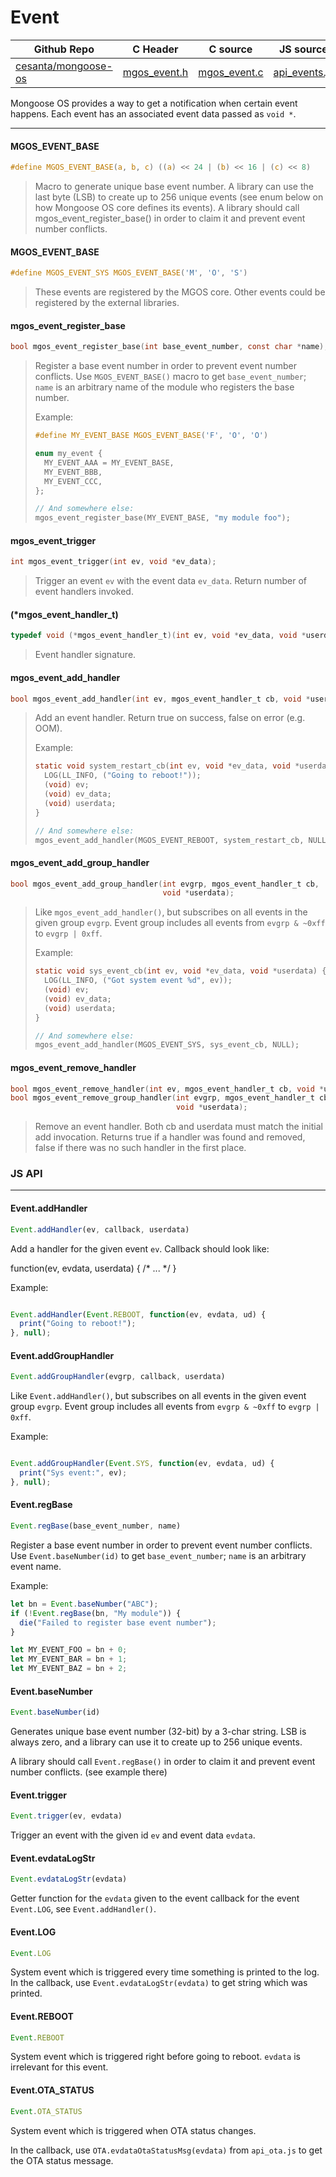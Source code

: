 # Event
| Github Repo | C Header | C source  | JS source |
| ----------- | -------- | --------  | ----------------- |
| [cesanta/mongoose-os](https://github.com/cesanta/mongoose-os) | [mgos_event.h](https://github.com/cesanta/mongoose-os/tree/master/fw/include/mgos_event.h) | [mgos_event.c](https://github.com/cesanta/mongoose-os/tree/master/fw/src/mgos_event.c)  | [api_events.js](http://github.com/mongoose-os-libs/mjs/tree/master/fs/api_events.js)         |


Mongoose OS provides a way to get a notification when certain event
happens. Each event has an associated event data passed as `void *`.
 

 ----- 
#### MGOS_EVENT_BASE

```c
#define MGOS_EVENT_BASE(a, b, c) ((a) << 24 | (b) << 16 | (c) << 8)
```
> 
> Macro to generate unique base event number.
> A library can use the last byte (LSB) to create up to 256 unique
> events (see enum below on how Mongoose OS core defines its events).
> A library should call mgos_event_register_base() in order to claim
> it and prevent event number conflicts.
>  
#### MGOS_EVENT_BASE

```c
#define MGOS_EVENT_SYS MGOS_EVENT_BASE('M', 'O', 'S')
```
> 
> These events are registered by the MGOS core.
> Other events could be registered by the external libraries.
>  
#### mgos_event_register_base

```c
bool mgos_event_register_base(int base_event_number, const char *name);
```
> 
> Register a base event number in order to prevent event number conflicts.
> Use `MGOS_EVENT_BASE()` macro to get `base_event_number`; `name` is an
> arbitrary name of the module who registers the base number.
> 
> Example:
> ```c
> #define MY_EVENT_BASE MGOS_EVENT_BASE('F', 'O', 'O')
> 
> enum my_event {
>   MY_EVENT_AAA = MY_EVENT_BASE,
>   MY_EVENT_BBB,
>   MY_EVENT_CCC,
> };
> 
> // And somewhere else:
> mgos_event_register_base(MY_EVENT_BASE, "my module foo");
> ```
>  
#### mgos_event_trigger

```c
int mgos_event_trigger(int ev, void *ev_data);
```
>  Trigger an event `ev` with the event data `ev_data`. Return number of event
> handlers invoked. 
#### (*mgos_event_handler_t)

```c
typedef void (*mgos_event_handler_t)(int ev, void *ev_data, void *userdata);
```
>  Event handler signature. 
#### mgos_event_add_handler

```c
bool mgos_event_add_handler(int ev, mgos_event_handler_t cb, void *userdata);
```
> 
> Add an event handler. Return true on success, false on error (e.g. OOM).
> 
> Example:
> ```c
> static void system_restart_cb(int ev, void *ev_data, void *userdata) {
>   LOG(LL_INFO, ("Going to reboot!"));
>   (void) ev;
>   (void) ev_data;
>   (void) userdata;
> }
> 
> // And somewhere else:
> mgos_event_add_handler(MGOS_EVENT_REBOOT, system_restart_cb, NULL);
> ```
>  
#### mgos_event_add_group_handler

```c
bool mgos_event_add_group_handler(int evgrp, mgos_event_handler_t cb,
                                  void *userdata);
```
> 
> Like `mgos_event_add_handler()`, but subscribes on all events in the given
> group `evgrp`. Event group includes all events from `evgrp & ~0xff` to
> `evgrp | 0xff`.
> 
> Example:
> ```c
> static void sys_event_cb(int ev, void *ev_data, void *userdata) {
>   LOG(LL_INFO, ("Got system event %d", ev));
>   (void) ev;
>   (void) ev_data;
>   (void) userdata;
> }
> 
> // And somewhere else:
> mgos_event_add_handler(MGOS_EVENT_SYS, sys_event_cb, NULL);
> ```
>  
#### mgos_event_remove_handler

```c
bool mgos_event_remove_handler(int ev, mgos_event_handler_t cb, void *userdata);
bool mgos_event_remove_group_handler(int evgrp, mgos_event_handler_t cb,
                                     void *userdata);
```
> 
> Remove an event handler.
> Both cb and userdata must match the initial add invocation.
> Returns true if a handler was found and removed, false if there was no
> such handler in the first place.
>  

### JS API

 --- 
#### Event.addHandler

```javascript
Event.addHandler(ev, callback, userdata)
```
Add a handler for the given event `ev`. Callback should look like:

function(ev, evdata, userdata) { /* ... */ }

Example:
```javascript

Event.addHandler(Event.REBOOT, function(ev, evdata, ud) {
  print("Going to reboot!");
}, null);
```
#### Event.addGroupHandler

```javascript
Event.addGroupHandler(evgrp, callback, userdata)
```
Like `Event.addHandler()`, but subscribes on all events in the given
event group `evgrp`. Event group includes all events from `evgrp & ~0xff`
to `evgrp | 0xff`.

Example:
```javascript

Event.addGroupHandler(Event.SYS, function(ev, evdata, ud) {
  print("Sys event:", ev);
}, null);
```
#### Event.regBase

```javascript
Event.regBase(base_event_number, name)
```
Register a base event number in order to prevent event number conflicts.
Use `Event.baseNumber(id)` to get `base_event_number`; `name` is an
arbitrary event name.

Example:
```javascript
let bn = Event.baseNumber("ABC");
if (!Event.regBase(bn, "My module")) {
  die("Failed to register base event number");
}

let MY_EVENT_FOO = bn + 0;
let MY_EVENT_BAR = bn + 1;
let MY_EVENT_BAZ = bn + 2;
```
#### Event.baseNumber

```javascript
Event.baseNumber(id)
```
Generates unique base event number (32-bit) by a 3-char string.
LSB is always zero, and a library can use it to create up to 256 unique
events.

A library should call `Event.regBase()` in order to claim
it and prevent event number conflicts. (see example there)
#### Event.trigger

```javascript
Event.trigger(ev, evdata)
```
Trigger an event with the given id `ev` and event data `evdata`.
#### Event.evdataLogStr

```javascript
Event.evdataLogStr(evdata)
```
Getter function for the `evdata` given to the event callback for the event
`Event.LOG`, see `Event.addHandler()`.
#### Event.LOG

```javascript
Event.LOG
```
System event which is triggered every time something is printed to the
log.  In the callback, use `Event.evdataLogStr(evdata)` to get string
which was printed.
#### Event.REBOOT

```javascript
Event.REBOOT
```
System event which is triggered right before going to reboot. `evdata`
is irrelevant for this event.
#### Event.OTA_STATUS

```javascript
Event.OTA_STATUS
```
System event which is triggered when OTA status changes.

In the callback, use `OTA.evdataOtaStatusMsg(evdata)` from `api_ota.js` to
get the OTA status message.
